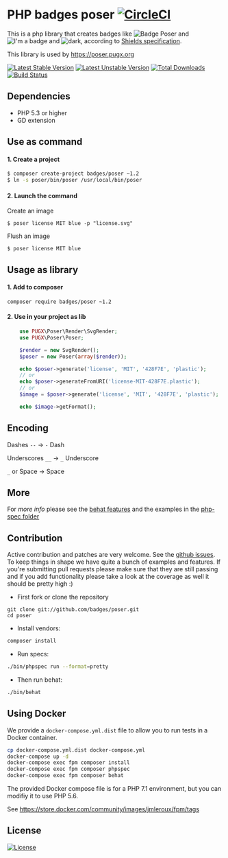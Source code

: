 # PHP badges poser [![CircleCI](https://circleci.com/gh/badges/poser/tree/release%2Fv2.svg?style=svg)](https://circleci.com/gh/badges/poser/tree/release%2Fv2)

This is a php library that creates badges like ![Badge Poser](https://cdn.rawgit.com/badges/poser/master/badge-poser.svg) and ![I'm a badge](https://cdn.rawgit.com/badges/poser/master/i_m-badge.svg) and ![dark](https://cdn.rawgit.com/badges/poser/master/today-dark.svg),
according to [Shields specification](https://github.com/badges/shields#specification).

This library is used by https://poser.pugx.org

[![Latest Stable Version](https://poser.pugx.org/badges/poser/version.svg)](https://packagist.org/packages/badges/poser) [![Latest Unstable Version](https://poser.pugx.org/badges/poser/v/unstable.svg)](//packagist.org/packages/badges/poser) [![Total Downloads](https://poser.pugx.org/badges/poser/downloads.svg)](https://packagist.org/packages/badges/poser)
[![Build Status](https://travis-ci.org/badges/poser.svg?branch=master)](https://travis-ci.org/badges/poser)

## Dependencies

* PHP 5.3 or higher
* GD extension

## Use as command

#### 1. Create a project

``` bash
$ composer create-project badges/poser ~1.2
$ ln -s poser/bin/poser /usr/local/bin/poser
```

#### 2. Launch the command

Create an image

`$ poser license MIT blue -p "license.svg"`

Flush an image

`$ poser license MIT blue`

## Usage as library

#### 1. Add to composer

`composer require badges/poser ~1.2`

#### 2. Use in your project as lib

``` php
    use PUGX\Poser\Render\SvgRender;
    use PUGX\Poser\Poser;

    $render = new SvgRender();
    $poser = new Poser(array($render));

    echo $poser->generate('license', 'MIT', '428F7E', 'plastic');
    // or
    echo $poser->generateFromURI('license-MIT-428F7E.plastic');
    // or
    $image = $poser->generate('license', 'MIT', '428F7E', 'plastic');

    echo $image->getFormat();
```

## Encoding

Dashes `--` → `-` Dash

Underscores `__` → `_` Underscore

`_` or Space → Space

## More

For *more info* please see the [behat features](./features/)
and the examples in the [php-spec folder](./spec/)

## Contribution

Active contribution and patches are very welcome.
See the [github issues](https://github.com/PUGX/poser/issues?state=open).
To keep things in shape we have quite a bunch of examples and features. If you're submitting pull requests please
make sure that they are still passing and if you add functionality please
take a look at the coverage as well it should be pretty high :)

- First fork or clone the repository

```
git clone git://github.com/badges/poser.git
cd poser
```

- Install vendors:

``` bash
composer install
```

- Run specs:

``` bash
./bin/phpspec run --format=pretty
```

- Then run behat:

``` bash
./bin/behat
```

## Using Docker

We provide a `docker-compose.yml.dist` file to allow you to run tests in a Docker container.

```bash
cp docker-compose.yml.dist docker-compose.yml
docker-compose up -d
docker-compose exec fpm composer install
docker-compose exec fpm composer phpspec
docker-compose exec fpm composer behat
```

The provided Docker compose file is for a PHP 7.1 environment, but you can modifiy it to use PHP 5.6.

See https://store.docker.com/community/images/jmleroux/fpm/tags

## License

[![License](https://poser.pugx.org/badges/poser/license.svg)](./LICENSE)

